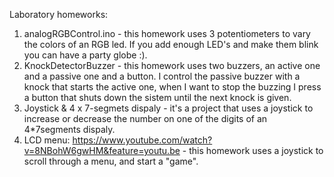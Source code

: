 Laboratory homeworks:

1. analogRGBControl.ino - this homework uses 3 potentiometers to vary the colors of an RGB led. If you add enough LED's and make them blink you can have a party globe :).
2. KnockDetectorBuzzer - this homework uses two buzzers, an active one and a passive one and a button. I control the passive buzzer with a knock that starts the active one, when I want to stop the buzzing I press a button that shuts down the sistem until the next knock is given.
3. Joystick & 4 x 7-segmets dispaly - it's a project that uses a joystick to increase or decrease the number on one of the digits of an 4*7segments dispaly.
4. LCD menu: https://www.youtube.com/watch?v=8NBohW6gwHM&feature=youtu.be - this homework uses a joystick to scroll through a menu, and start a "game".
